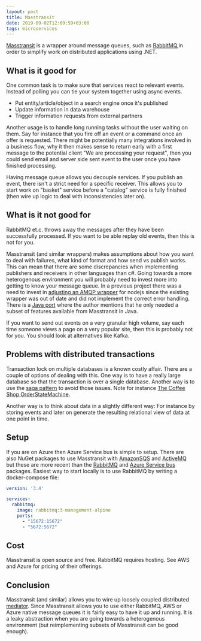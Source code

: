 ```yaml
---
layout: post
title: Masstransit
date: 2019-09-02T12:09:59+03:00
tags: microservices
---
```


[Masstransit](https://github.com/MassTransit/) is a wrapper around message queues, such as [RabbitMQ](https://www.rabbitmq.com/),in order to simplify work on distributed applications using .NET.

## What is it good for

One common task is to make sure that services react to relevant events. Instead of polling you can tie your system together using async events.

- Put entity/article/object in a search engine once it's published
- Update information in data warehouse
- Trigger information requests from external partners

Another usage is to handle long running tasks without the user waiting on them. Say for instance that you fire off an event or a command once an offer is requested. There might be potentially many integrations involved in a business flow, why it then makes sense to return early with a first message to the potential client "We are processing your request", then you could send email and server side sent event to the user once you have finished processing.

Having message queue allows you decouple services. If you publish an event, there isn't a strict need for a specific receiver. This allows you to start work on "basket" service before a "catalog" service is fully finished (then wire up logic to deal with inconsistencies later on).

## What is it not good for

RabbitMQ et.c. throws away the messages after they have been successfully processed. If you want to be able replay old events, then this is not for you.

Masstransit (and similar wrappers) makes assumptions about how you want to deal with failures, what kind of format and how send vs publish works. This can mean that there are some discrepancies when implementing publishers and receivers in other languages than c#. Going towards a more heterogenous environment you will probably need to invest more into getting to know your message queue. In a previous project there was a need to invest in [adjusting an AMQP wrapper](https://github.com/carable/MassTransit.js/pulls?q=is%3Apr+is%3Aclosed) for nodejs since the existing wrapper was out of date and did not implement the correct error handling. There is a [Java port](https://github.com/amhest/MassTransit-CrossTown) where the author mentions that he only needed a subset of features available from Masstransit in Java.

If you want to send out events on a very granular high volume, say each time someone views a page on a very popular site, then this is probably not for you. You should look at alternatives like Kafka.

## Problems with distributed transactions

Transaction lock on multiple databases is a known costly affair. There are a couple of options of dealing with this. One way is to have a really large database so that the transaction is over a single database. Another way is to use the [saga pattern](https://microservices.io/patterns/data/saga.html) to avoid those issues. Note for instance [The Coffee Shop OrderStateMachine](https://github.com/MassTransit/TheCoffeeShop/blob/049e022e49da6060dd1d132bf97b1e86171c21c8/src/TheCoffeeShop.Components/StateMachines/OrderStateMachine.cs).

Another way is to think about data in a slightly different way: For instance by storing events and later on generate the resulting relational view of data at one point in time.

## Setup

If you are on Azure then Azure Service bus is simple to setup. There are also NuGet packages to use Masstransit with [AmazonSQS](https://www.nuget.org/packages/MassTransit.AmazonSQS) and [ActiveMQ](https://www.nuget.org/packages/MassTransit.ActiveMQ) but these are more recent than the [RabbitMQ](https://www.nuget.org/packages/MassTransit.RabbitMQ) and [Azure Service bus](https://www.nuget.org/packages?q=masstransit+azure) packages. Easiest way to start locally is to use RabbitMQ by writing a docker-compose file:

```yml
version: '3.4'

services:
  rabbitmq:
    image: rabbitmq:3-management-alpine
    ports:
      - "15672:15672"
      - "5672:5672"
```

## Cost

Masstransit is open source and free. RabbitMQ requires hosting. See AWS and Azure for pricing of their offerings.

## Conclusion

Masstransit (and similar) allows you to wire up loosely coupled distributed [mediator](https://en.wikipedia.org/wiki/Mediator_pattern). Since Masstransit allows you to use either RabbitMQ, AWS or Azure native message queues it is fairly easy to have it up and running. It is a leaky abstraction when you are going towards a heterogenous environment (but reimplementing subsets of Masstransit can be good enough).
